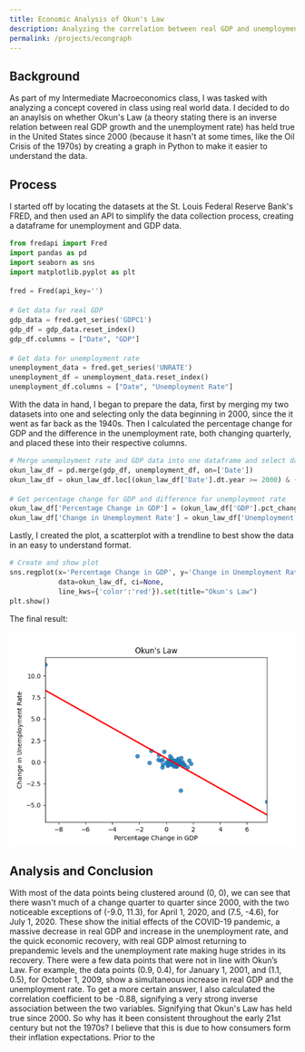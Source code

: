 ```yaml
---
title: Economic Analysis of Okun's Law
description: Analyzing the correlation between real GDP and unemployment since 2000
permalink: /projects/econgraph
---
```

## Background
As part of my Intermediate Macroeconomics class, I was tasked with analyzing a concept covered in class using real world data. I decided to do an anaylsis on whether Okun's Law (a theory stating there is an inverse relation between real GDP growth and the unemployment rate) has held true in the United States since 2000 (because it hasn't at some times, like the Oil Crisis of the 1970s) by creating a graph in Python to make it easier to understand the data.

## Process
I started off by locating the datasets at the St. Louis Federal Reserve Bank's FRED, and then used an API to simplify the data collection process, creating a dataframe for unemployment and GDP data. 
```python
from fredapi import Fred
import pandas as pd
import seaborn as sns
import matplotlib.pyplot as plt

fred = Fred(api_key='')

# Get data for real GDP
gdp_data = fred.get_series('GDPC1')
gdp_df = gdp_data.reset_index()
gdp_df.columns = ["Date", "GDP"]

# Get data for unemployment rate
unemployment_data = fred.get_series('UNRATE')
unemployment_df = unemployment_data.reset_index()
unemployment_df.columns = ["Date", "Unemployment Rate"]
```
With the data in hand, I began to prepare the data, first by merging my two datasets into one and selecting only the data beginning in 2000, since the it went as far back as the 1940s. Then I calculated the percentage change for GDP and the difference in the unemployment rate, both changing quarterly, and placed these into their respective columns.
```python
# Merge unemployment rate and GDP data into one dataframe and select data since 2000
okun_law_df = pd.merge(gdp_df, unemployment_df, on=['Date'])
okun_law_df = okun_law_df.loc[(okun_law_df['Date'].dt.year >= 2000) & (okun_law_df['Date'].dt.month >= 1)]

# Get percentage change for GDP and difference for unemployment rate
okun_law_df['Percentage Change in GDP'] = (okun_law_df['GDP'].pct_change())*100
okun_law_df['Change in Unemployment Rate'] = okun_law_df['Unemployment Rate'].diff()
```
Lastly, I created the plot, a scatterplot with a trendline to best show the data in an easy to understand format.
```python
# Create and show plot
sns.regplot(x='Percentage Change in GDP', y='Change in Unemployment Rate',
            data=okun_law_df, ci=None,
            line_kws={'color':'red'}).set(title="Okun's Law")
plt.show()
```
The final result:

![Okun's Law Quarterly 2000-2021.png](/projects/images/Okun's%20Law%20Quarterly%202000-2021.png)
## Analysis and Conclusion
With most of the data points being clustered around (0, 0), we can see that there wasn't much of a change quarter to quarter since 2000, with the two noticeable exceptions of (-9.0, 11.3), for April 1, 2020, and (7.5, -4.6), for July 1, 2020. These show the initial effects of the COVID-19 pandemic, a massive decrease in real GDP and increase in the unemployment rate, and the quick economic recovery, with real GDP almost returning to prepandemic levels and the unemployment rate making huge strides in its recovery. There were a few data points that were not in line with Okun’s Law. For example, the data points (0.9, 0.4), for January 1, 2001, and (1.1, 0.5), for October 1, 2009, show a simultaneous increase in real GDP and the unemployment rate. To get a more certain answer, I also calculated the correlation coefficient to be -0.88, signifying a very strong inverse association between the two variables. Signifying that Okun's Law has held true since 2000. So why has it been consistent throughout the early 21st century but not the 1970s? I believe that this is due to how consumers form their inflation expectations. Prior to the 
